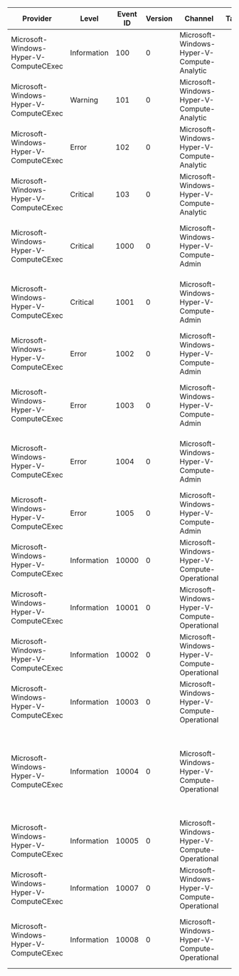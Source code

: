 Provider                                |  Level        |  Event ID  |  Version  |  Channel                                        |  Task  |  Opcode  |  Keyword  |  Message
----------------------------------------|---------------|------------|-----------|-------------------------------------------------|--------|----------|-----------|--------------------------------------------------------------------------------------------------------------------
Microsoft-Windows-Hyper-V-ComputeCExec  |  Information  |  100       |  0        |  Microsoft-Windows-Hyper-V-Compute-Analytic     |        |          |           |  {TraceData}
Microsoft-Windows-Hyper-V-ComputeCExec  |  Warning      |  101       |  0        |  Microsoft-Windows-Hyper-V-Compute-Analytic     |        |          |           |  {TraceData}
Microsoft-Windows-Hyper-V-ComputeCExec  |  Error        |  102       |  0        |  Microsoft-Windows-Hyper-V-Compute-Analytic     |        |          |           |  {TraceData}
Microsoft-Windows-Hyper-V-ComputeCExec  |  Critical     |  103       |  0        |  Microsoft-Windows-Hyper-V-Compute-Analytic     |        |          |           |  {TraceData}
Microsoft-Windows-Hyper-V-ComputeCExec  |  Critical     |  1000      |  0        |  Microsoft-Windows-Hyper-V-Compute-Admin        |        |          |           |  The Container Execution Agent failed to start: {ErrorMessage} ({ErrorCode}).
Microsoft-Windows-Hyper-V-ComputeCExec  |  Critical     |  1001      |  0        |  Microsoft-Windows-Hyper-V-Compute-Admin        |        |          |           |  The Container Execution Agent exited unexpectedly: {ErrorMessage} ({ErrorCode}).
Microsoft-Windows-Hyper-V-ComputeCExec  |  Error        |  1002      |  0        |  Microsoft-Windows-Hyper-V-Compute-Admin        |        |          |           |  Failed to handle request: {ErrorMessage} ({ErrorCode}).
Microsoft-Windows-Hyper-V-ComputeCExec  |  Error        |  1003      |  0        |  Microsoft-Windows-Hyper-V-Compute-Admin        |        |          |           |  The request to execute a command failed:  {ErrorMessage} ({ErrorCode}).
Microsoft-Windows-Hyper-V-ComputeCExec  |  Error        |  1004      |  0        |  Microsoft-Windows-Hyper-V-Compute-Admin        |        |          |           |  The request to shutdown the container failed:  {ErrorMessage} ({ErrorCode}).
Microsoft-Windows-Hyper-V-ComputeCExec  |  Error        |  1005      |  0        |  Microsoft-Windows-Hyper-V-Compute-Admin        |        |          |           |  The request to resize a console failed:  {ErrorMessage} ({ErrorCode}).
Microsoft-Windows-Hyper-V-ComputeCExec  |  Information  |  10000     |  0        |  Microsoft-Windows-Hyper-V-Compute-Operational  |        |          |           |  The Container Execution Agent started successfully.
Microsoft-Windows-Hyper-V-ComputeCExec  |  Information  |  10001     |  0        |  Microsoft-Windows-Hyper-V-Compute-Operational  |        |          |           |  The Container Execution Agent stopped.
Microsoft-Windows-Hyper-V-ComputeCExec  |  Information  |  10002     |  0        |  Microsoft-Windows-Hyper-V-Compute-Operational  |        |          |           |  Listening on pipe '{Parameter0}'.
Microsoft-Windows-Hyper-V-ComputeCExec  |  Information  |  10003     |  0        |  Microsoft-Windows-Hyper-V-Compute-Operational  |        |          |           |  Received request to execute a command.
Microsoft-Windows-Hyper-V-ComputeCExec  |  Information  |  10004     |  0        |  Microsoft-Windows-Hyper-V-Compute-Operational  |        |          |           |  Starting process, command line '{Parameter0}', stdin '{Parameter1}', stdout '{Parameter2}', stderr '{Parameter3}'.
Microsoft-Windows-Hyper-V-ComputeCExec  |  Information  |  10005     |  0        |  Microsoft-Windows-Hyper-V-Compute-Operational  |        |          |           |  Received request to find a process (process ID {Parameter0}).
Microsoft-Windows-Hyper-V-ComputeCExec  |  Information  |  10007     |  0        |  Microsoft-Windows-Hyper-V-Compute-Operational  |        |          |           |  Received request to shutdown the container.
Microsoft-Windows-Hyper-V-ComputeCExec  |  Information  |  10008     |  0        |  Microsoft-Windows-Hyper-V-Compute-Operational  |        |          |           |  Received request to resize a console (process ID {Parameter0}).